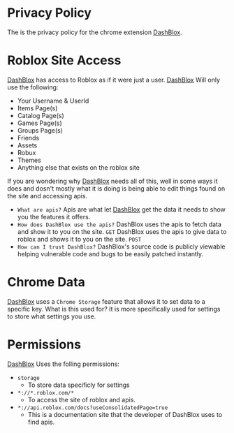 # Privacy Policy
The is the privacy policy for the chrome extension [DashBlox](https://chrome.google.com/webstore/detail/ogffnhpicoghhpcbememhijlbdejchjb).
# Roblox Site Access
[DashBlox](https://chrome.google.com/webstore/detail/ogffnhpicoghhpcbememhijlbdejchjb) has access to Roblox as if it were just a user.
[DashBlox](https://chrome.google.com/webstore/detail/ogffnhpicoghhpcbememhijlbdejchjb) Will only use the following:
* Your Username & UserId
* Items Page(s)
* Catalog Page(s)
* Games Page(s)
* Groups Page(s)
* Friends
* Assets
* Robux
* Themes
* Anything else that exists on the roblox site

If you are wondering why [DashBlox](https://chrome.google.com/webstore/detail/ogffnhpicoghhpcbememhijlbdejchjb) needs all of this, well in some ways it does and dosn't mostly what it is doing is being able to edit things found on the site and accessing apis.
* `What are apis?`
Apis are what let [DashBlox](https://chrome.google.com/webstore/detail/ogffnhpicoghhpcbememhijlbdejchjb) get the data it needs to show you the features it offers.
* `How does DashBlox use the apis?`
DashBlox uses the apis to fetch data and show it to you on the site. `GET`
DashBlox uses the apis to give data to roblox and shows it to you on the site. `POST`
* `How can I trust DashBlox?`
DashBlox's source code is publicly viewable helping vulnerable code and bugs to be easily patched instantly.

# Chrome Data
[DashBlox](https://chrome.google.com/webstore/detail/ogffnhpicoghhpcbememhijlbdejchjb) uses a `Chrome Storage` feature that allows it to set data to a specific key.
What is this used for? It is more specifically used for settings to store what settings you use.

# Permissions
[DashBlox](https://chrome.google.com/webstore/detail/ogffnhpicoghhpcbememhijlbdejchjb) Uses the folling permissions:
* `storage`
	* To store data specificly for settings
* `*://*.roblox.com/*`
	* To access the site of roblox and apis.
* `*://api.roblox.com/docs?useConsolidatedPage=true`
	* This is a documentation site that the developer of DashBlox uses to find apis.
